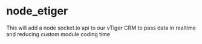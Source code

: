 # node_etiger

<p>This will add a node socket.io api to our vTiger CRM to pass data in realtime and reducing custom module coding time</p>